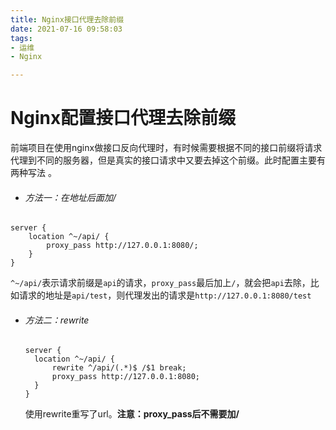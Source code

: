 ```yaml
---
title: Nginx接口代理去除前缀
date: 2021-07-16 09:58:03
tags: 
- 运维
- Nginx

---
```


# Nginx配置接口代理去除前缀

前端项目在使用nginx做接口反向代理时，有时候需要根据不同的接口前缀将请求代理到不同的服务器，但是真实的接口请求中又要去掉这个前缀。此时配置主要有两种写法 。

- ######  方法一：在地址后面加/

```
server {
	location ^~/api/ {
		proxy_pass http://127.0.0.1:8080/;
	}
}
```

 `^~/api/`表示请求前缀是`api`的请求，`proxy_pass`最后加上`/`，就会把`api`去除，比 如请求的地址是`api/test`，则代理发出的请求是`http://127.0.0.1:8080/test`

- ###### 方法二：rewrite

  ```
  server {
  	location ^~/api/ {
  		rewrite ^/api/(.*)$ /$1 break;
  		proxy_pass http://127.0.0.1:8080;
  	}
  }
  ```

  使用rewrite重写了url。**注意：proxy_pass后不需要加/**

